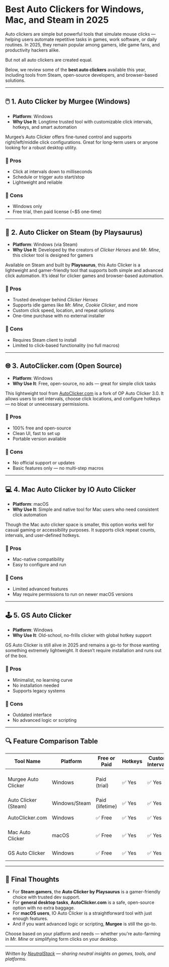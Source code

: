 # Best Auto Clickers for Windows, Mac, and Steam in 2025

Auto clickers are simple but powerful tools that simulate mouse clicks — helping users automate repetitive tasks in games, work software, or daily routines. In 2025, they remain popular among gamers, idle game fans, and productivity hackers alike.

But not all auto clickers are created equal.

Below, we review some of the **best auto clickers** available this year, including tools from Steam, open-source developers, and browser-based solutions.

---

## 🖱️ 1. **Auto Clicker by Murgee (Windows)**
- **Platform**: Windows
- **Why Use It**: Longtime trusted tool with customizable click intervals, hotkeys, and smart automation

Murgee’s Auto Clicker offers fine-tuned control and supports right/left/middle click configurations. Great for long-term users or anyone looking for a robust desktop utility.

### 🔹 Pros
- Click at intervals down to milliseconds
- Schedule or trigger auto start/stop
- Lightweight and reliable

### 🔻 Cons
- Windows only
- Free trial, then paid license (~$5 one-time)

---

## 🔘 2. **Auto Clicker on Steam (by Playsaurus)**
- **Platform**: Windows (via Steam)
- **Why Use It**: Developed by the creators of *Clicker Heroes* and *Mr. Mine*, this clicker tool is designed for gamers

Available on Steam and built by **Playsaurus**, this Auto Clicker is a lightweight and gamer-friendly tool that supports both simple and advanced click automation. It’s ideal for clicker games and browser-based automation.

### 🔹 Pros
- Trusted developer behind *Clicker Heroes*
- Supports idle games like *Mr. Mine*, *Cookie Clicker*, and more
- Custom click speed, location, and repeat options
- One-time purchase with no external installer

### 🔻 Cons
- Requires Steam client to install
- Limited to click-based functionality (no full macros)

---

## 🌐 3. **AutoClicker.com (Open Source)**
- **Platform**: Windows
- **Why Use It**: Free, open-source, no ads — great for simple click tasks

This lightweight tool from [AutoClicker.com](https://autoclicker.com) is a fork of OP Auto Clicker 3.0. It allows users to set intervals, choose click locations, and configure hotkeys — no bloat or unnecessary permissions.

### 🔹 Pros
- 100% free and open-source
- Clean UI, fast to set up
- Portable version available

### 🔻 Cons
- No official support or updates
- Basic features only — no multi-step macros

---

## 💻 4. **Mac Auto Clicker by IO Auto Clicker**
- **Platform**: macOS
- **Why Use It**: Simple and native tool for Mac users who need consistent click automation

Though the Mac auto clicker space is smaller, this option works well for casual gaming or accessibility purposes. It supports click repeat counts, intervals, and user-defined hotkeys.

### 🔹 Pros
- Mac-native compatibility
- Easy to configure and run

### 🔻 Cons
- Limited advanced features
- May require permissions to run on newer macOS versions

---

## 🕹️ 5. **GS Auto Clicker**
- **Platform**: Windows
- **Why Use It**: Old-school, no-frills clicker with global hotkey support

GS Auto Clicker is still alive in 2025 and remains a go-to for those wanting something extremely lightweight. It doesn’t require installation and runs out of the box.

### 🔹 Pros
- Minimalist, no learning curve
- No installation needed
- Supports legacy systems

### 🔻 Cons
- Outdated interface
- No advanced logic or scripting

---

## 🔍 Feature Comparison Table

| Tool Name              | Platform     | Free or Paid     | Hotkeys | Custom Intervals | Best Use Case                 |
|------------------------|--------------|------------------|---------|------------------|-------------------------------|
| Murgee Auto Clicker    | Windows      | Paid (trial)     | ✅ Yes  | ✅ Yes           | Power users, advanced control |
| Auto Clicker (Steam)   | Windows/Steam| Paid (lifetime)  | ✅ Yes  | ✅ Yes           | Idle games on Steam           |
| AutoClicker.com        | Windows      | ✅ Free          | ✅ Yes  | ✅ Yes           | Basic click automation        |
| Mac Auto Clicker       | macOS        | ✅ Free          | ✅ Yes  | ✅ Yes           | Mac-based users               |
| GS Auto Clicker        | Windows      | ✅ Free          | ✅ Yes  | ✅ Yes           | Minimalist use                |

---

## 🎯 Final Thoughts

- For **Steam gamers**, the **Auto Clicker by Playsaurus** is a gamer-friendly choice with trusted dev support.
- For **general desktop tasks**, **AutoClicker.com** is a safe, open-source option with no extra baggage.
- For **macOS users**, IO Auto Clicker is a straightforward tool with just enough features.
- And if you want advanced logic or scripting, **Murgee** is still the go-to.

Choose based on your platform and needs — whether you're auto-farming in *Mr. Mine* or simplifying form clicks on your desktop.

---

*Written by [NeutralStack](https://github.com/neutralstack) — sharing neutral insights on games, tools, and platforms.*
